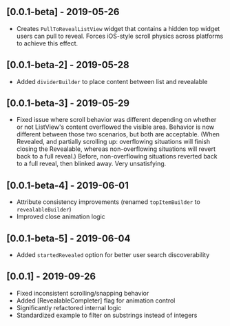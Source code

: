 ## [0.0.1-beta] - 2019-05-26

- Creates `PullToRevealListView` widget that contains a hidden top widget users can pull to reveal. Forces iOS-style scroll physics across platforms to achieve this effect.

## [0.0.1-beta-2] - 2019-05-28

- Added `dividerBuilder` to place content between list and revealable

## [0.0.1-beta-3] - 2019-05-29

- Fixed issue where scroll behavior was different depending on whether or not ListView's content overflowed the visible area. Behavior is now different between those two scenarios, but both are acceptable. (When Revealed, and partially scrolling up: overflowing situations will finish closing the Revealable, whereas non-overflowing situations will revert back to a full reveal.) Before, non-overflowing situations reverted back to a full reveal, then blinked away. Very unsatisfying.

## [0.0.1-beta-4] - 2019-06-01

- Attribute consistency improvements (renamed `topItemBuilder` to `revealableBuilder`)
- Improved close animation logic

## [0.0.1-beta-5] - 2019-06-04

- Added `startedRevealed` option for better user search discoverability

## [0.0.1] - 2019-09-26

- Fixed inconsistent scrolling/snapping behavior
- Added [RevealableCompleter] flag for animation control
- Significantly refactored internal logic
- Standardized example to filter on substrings instead of integers
